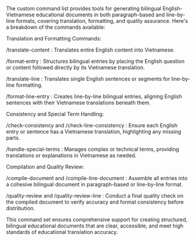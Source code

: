 The custom command list provides tools for generating bilingual English-Vietnamese educational documents in both paragraph-based and line-by-line formats, covering translation, formatting, and quality assurance. Here's a breakdown of the commands available:

Translation and Formatting Commands:

/translate-content   :   Translates entire English content into Vietnamese.

/format-entry   :   Structures bilingual entries by placing the English question or content followed directly by its Vietnamese translation.

/translate-line   :   Translates single English sentences or segments for line-by-line formatting.

/format-line-entry   :   Creates line-by-line bilingual entries, aligning English sentences with their Vietnamese translations beneath them.

Consistency and Special Term Handling:

/check-consistency and /check-line-consistency   :   Ensure each English entry or sentence has a Vietnamese translation, highlighting any missing parts.

/handle-special-terms   :   Manages complex or technical terms, providing translations or explanations in Vietnamese as needed.

Compilation and Quality Review:

/compile-document and /compile-line-document   :   Assemble all entries into a cohesive bilingual document in paragraph-based or line-by-line format.

/quality-review and /quality-review-line   :   Conduct a final quality check on the compiled document to verify accuracy and format consistency before distribution.

This command set ensures comprehensive support for creating structured, bilingual educational documents that are clear, accessible, and meet high standards of educational translation accuracy​​.
